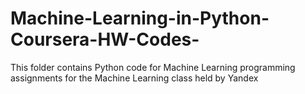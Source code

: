 # Machine-Learning-in-Python-Coursera-HW-Codes-

This folder contains Python code for Machine Learning programming assignments for the Machine Learning class held by Yandex
